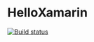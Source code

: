 # HelloXamarin

[![Build status](https://build.appcenter.ms/v0.1/apps/410d6e9e-118e-4597-beb2-c89b08dc776d/branches/master/badge)](https://appcenter.ms)
